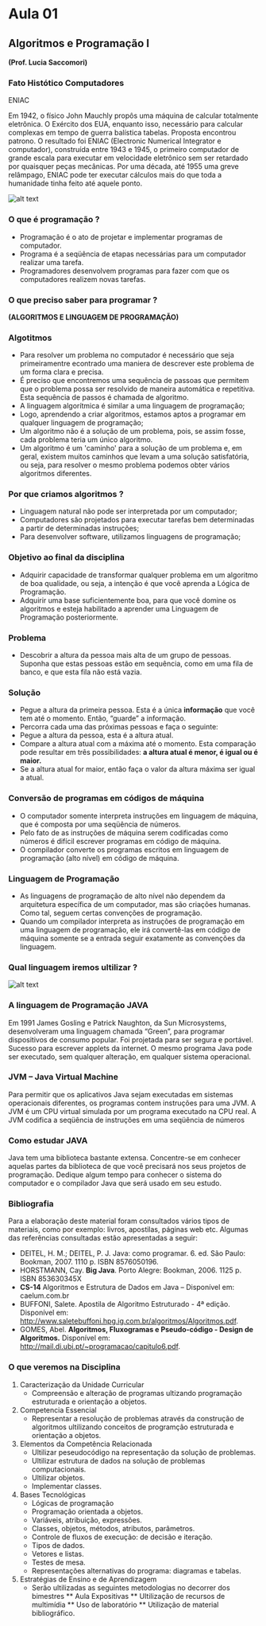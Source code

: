 # Aula 01 #

## Algoritmos e Programação I ##

**(Prof. Lucia Saccomori)**

### Fato Histótico Computadores ###

ENIAC

Em 1942, o físico John Mauchly propôs uma máquina de calcular totalmente eletrônica. O Exército dos EUA, enquanto isso, necessário para calcular complexas em tempo de guerra balística tabelas. Proposta encontrou patrono.
O resultado foi ENIAC (Electronic Numerical Integrator e computador), construída entre 1943 e 1945, o primeiro computador de grande escala para executar em velocidade eletrônico sem ser retardado por quaisquer peças mecânicas. Por uma década, até 1955 uma greve relâmpago, ENIAC pode ter executar cálculos mais do que toda a humanidade tinha feito até aquele ponto.

![alt text](https://github.com/gabcorrea/ads-senacRS/blob/master/algoritmos-e-programacao-i/aula-01/img/eniac.jpg "ENIAC")

### O que é programação ? ###

 + Programação é o ato de projetar e implementar programas de computador.
 + Programa é a seqüência de etapas necessárias para um computador realizar uma tarefa.
 + Programadores desenvolvem programas para fazer com que os computadores realizem novas tarefas.

### O que preciso saber para programar ? ###

**(ALGORITMOS E LINGUAGEM DE PROGRAMAÇÃO)**

### Algotitmos ###

 + Para resolver um problema no computador é necessário que seja primeiramentre econtrado uma maniera de descrever este problema de um forma clara e precisa.
 + É preciso que encontremos uma sequência de passoas que permitem que o problema possa ser resolvido de maneira automática e repetitiva. Esta sequência de passos é chamada de algoritmo.
 + A linguagem algorítmica é similar a uma linguagem de programação;
 + Logo, aprendendo a criar algoritmos, estamos aptos a programar em qualquer linguagem de programação;
 + Um algoritmo não é a solução de um problema, pois, se assim fosse, cada problema teria um único algoritmo.
 + Um algoritmo é um 'caminho' para a solução de um problema e, em geral, existem muitos caminhos que levam a uma solução satisfatória, ou seja, para resolver o mesmo problema podemos obter vários algoritmos diferentes.

### Por que criamos algoritmos ? ###

 + Linguagem natural não pode ser interpretada por um computador;
 + Computadores são projetados para executar tarefas bem determinadas a partir de determinadas instruções;
 + Para desenvolver software, utilizamos linguagens de programação;

### Objetivo ao final da disciplina ###

 + Adquirir capacidade de transformar qualquer problema em um algoritmo de boa qualidade, ou seja, a intenção é que você aprenda a Lógica de Programação.
 + Adquirir uma base suficientemente boa, para que você domine os algoritmos e esteja habilitado a aprender uma Linguagem de Programação posteriormente.

### Problema ###

 + Descobrir a altura da pessoa mais alta de um grupo de pessoas. Suponha que estas pessoas estão em sequência, como em uma fila de banco, e que esta fila não está vazia.

### Solução ###

 + Pegue a altura da primeira pessoa. Esta é a única **informação** que você tem até o momento. Então, “guarde” a informação.
 + Percorra cada uma das próximas pessoas e faça o seguinte:
 + Pegue a altura da pessoa, esta é a altura atual.
 + Compare a altura atual com a máxima até o momento. Esta comparação pode resultar em três possibilidades: **a altura atual é menor, é igual ou é maior.**
 + Se a altura atual for maior, então faça o valor da altura máxima ser igual a atual.

### Conversão de programas em códigos de máquina ###

 + O computador somente interpreta instruções em linguagem de máquina, que é composta por uma seqüência de números.
 + Pelo fato de as instruções de máquina serem codificadas como números é difícil escrever programas em código de máquina.
 + O compilador converte os programas escritos em linguagem de programação (alto nível) em código de máquina.

### Linguagem de Programação ###
 + As linguagens de programação de alto nível não dependem da arquitetura específica de um computador, mas são criações humanas. Como tal, seguem certas convenções de programação.
 + Quando um compilador interpreta as instruções de programação em uma linguagem de programação, ele irá convertê-las em código de máquina somente se a entrada seguir exatamente as convenções da linguagem.

### Qual linguagem iremos ultilizar ? ###

![alt text](https://github.com/gabcorrea/ads-senacRS/blob/master/algoritmos-e-programacao-i/aula-01/img/java-icon.png "Java")

### A linguagem de Programação JAVA ###

Em 1991 James Gosling e Patrick Naughton, da Sun Microsystems, desenvolveram uma linguagem chamada “Green”, para programar dispositivos de consumo popular. Foi projetada para ser segura e portável. Sucesso para escrever applets da internet. O mesmo programa Java pode ser executado, sem qualquer alteração, em qualquer sistema operacional.

### JVM – Java Virtual Machine ###

Para permitir que os aplicativos Java sejam executadas em sistemas operacionais diferentes, os programas contem instruções para uma JVM. A JVM é um CPU virtual simulada por um programa executado na CPU real. A JVM codifica a seqüência de instruções em uma seqüência de números

### Como estudar JAVA ###

Java tem uma biblioteca bastante extensa. Concentre-se em conhecer aquelas partes da biblioteca de que você precisará nos seus projetos de programação. Dedique algum tempo para conhecer o sistema do computador e o compilador Java que será usado em seu estudo.

### Bibliografia ###

Para a elaboração deste material foram consultados vários tipos de materiais, como por exemplo: livros, apostilas, páginas web etc. Algumas das referências consultadas estão apresentadas a seguir:
 + DEITEL, H. M.; DEITEL, P. J. Java: como programar. 6. ed. São Paulo: Bookman, 2007. 1110 p. ISBN 8576050196.
 + HORSTMANN, Cay. **Big Java**. Porto Alegre: Bookman, 2006. 1125 p. ISBN 853630345X
 + **CS-14** Algoritmos e Estrutura de Dados em Java – Disponível em: caelum.com.br
 + BUFFONI, Salete. Apostila de Algoritmo Estruturado - 4ª edição. Disponível em: http://www.saletebuffoni.hpg.ig.com.br/algoritmos/Algoritmos.pdf.
 + GOMES, Abel. **Algoritmos, Fluxogramas e Pseudo-código - Design de Algoritmos.** Disponível em: http://mail.di.ubi.pt/~programacao/capitulo6.pdf.

### O que veremos na Disciplina ###

1. Caracterização da Unidade Curricular
	* Compreensão e alteração de programas ultizando programação estruturada e orientação a objetos.
2. Competencia Essencial
	* Representar a resolução de problemas através da construção de algoritmos ultilizando conceitos de programção estruturada e orientação a objetos.
3. Elementos da Competência Relacionada
	* Ultilizar peseudocódigo na representação da solução de problemas.
	* Ultilizar estrutura de dados na solução de problemas computacionais.
	* Ultilizar objetos.
	* Implementar classes.
4. Bases Tecnológicas
	* Lógicas de programação
	* Programação orientada a objetos.
	* Variáveis, atribuição, expressões.
	* Classes, objetos, métodos, atributos, parâmetros.
	* Controle de fluxos de execução: de decisão e iteração.
	* Tipos de dados.
	* Vetores e listas.
	* Testes de mesa.
	* Representações alternativas do programa: diagramas e tabelas.
5. Estratégias de Ensino e de Aprendizagem
	* Serão ultilizadas as seguintes metodologias no decorrer dos bimestres
		** Aula Expositivas
		** Ultilização de recursos de multimídia
		** Uso de laboratório
		** Utilização de material bibliográfico.
